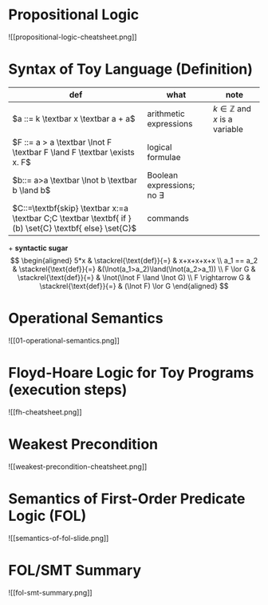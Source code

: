 # Propositional Logic
![[propositional-logic-cheatsheet.png]]
# Syntax of Toy Language (Definition)

| def                                                                                                      | what                              | note                                     |
| -------------------------------------------------------------------------------------------------------- | --------------------------------- | ---------------------------------------- |
| $a ::= k \textbar x \textbar a + a$                                                                      | arithmetic expressions            | $k \in \mathbb{Z}$ and $x$ is a variable |
| $F ::= a > a \textbar \lnot F \textbar F \land F \textbar \exists x. F$                                  | logical formulae                  |                                          |
| $b::= a>a \textbar \lnot b \textbar b \land b$                                                           | Boolean expressions; no $\exists$ |                                          |
| $C::=\textbf{skip} \textbar x:=a \textbar C;C \textbar \textbf{ if } (b) \set{C} \textbf{ else} \set{C}$ | commands                          |                                          |

\+ **syntactic sugar**
$$
\begin{aligned}
5*x & \stackrel{\text{def}}{=} & x+x+x+x+x \\
a_1 == a_2 & \stackrel{\text{def}}{=} &(\lnot(a_1>a_2)\land(\lnot(a_2>a_1)) \\
F \lor G & \stackrel{\text{def}}{=} & \lnot(\lnot F \land \lnot G) \\
F \rightarrow G & \stackrel{\text{def}}{=} & (\lnot F) \lor G
\end{aligned}
$$
# Operational Semantics
![[01-operational-semantics.png]]

# Floyd-Hoare Logic for Toy Programs (execution steps)
![[fh-cheatsheet.png]]
# Weakest Precondition
![[weakest-precondition-cheatsheet.png]]

# Semantics of First-Order Predicate Logic (FOL)

![[semantics-of-fol-slide.png]]

# FOL/SMT Summary
![[fol-smt-summary.png]]